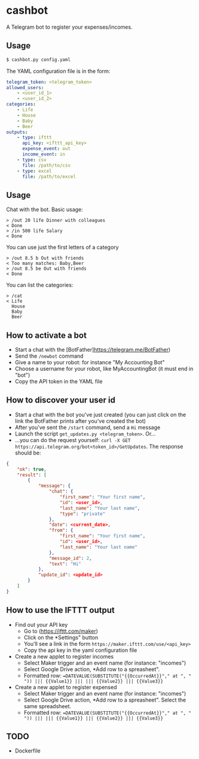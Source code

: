 # cashbot

A Telegram bot to register your expenses/incomes.

## Usage

```bash
$ cashbot.py config.yaml
```

The YAML configuration file is in the form:

```yaml
telegram_token: <telegram_token>
allowed_users:
    - <user_id_1>
    - <user_id_2>
categories:
    - Life
    - House
    - Baby
    - Beer
outputs:
    - type: ifttt
      api_key: <ifttt_api_key>
      expense_event: out
      income_event: in
    - type: csv
      file: /path/to/csv
    - type: excel
      file: /path/to/excel
```

## Usage

Chat with the bot. Basic usage:

```
> /out 20 life Dinner with colleagues
< Done
> /in 500 life Salary
< Done
```

You can use just the first letters of a category

```
> /out 8.5 b Out with friends
< Too many matches: Baby,Beer
> /out 8.5 be Out with friends
< Done
```

You can list the categories:

```
> /cat
< Life
  House
  Baby
  Beer
```

## How to activate a bot

* Start a chat with the [BotFather]https://telegram.me/BotFather)
* Send the `/newbot` command
* Give a name to your robot: for instance "My Accounting Bot"
* Choose a username for your robot, like MyAccountingBot (it must end in "bot")
* Copy the API token in the YAML file

## How to discover your user id

* Start a chat with the bot you've just created (you can just click on the link the BotFather prints after you've created the bot)
* After you've sent the `/start` command, send a `Hi` message
* Launch the script `get_updates.py <telegram_token>`. Or...
* ...you can do the request yourself: `curl -X GET https://api.telegram.org/bot<token_id>/GetUpdates`. The response should be:

```json
{
    "ok": true,
    "result": [
        {
            "message": {
                "chat": {
                    "first_name": "Your first name",
                    "id": <user_id>,
                    "last_name": "Your last name",
                    "type": "private"
                },
                "date": <current_date>,
                "from": {
                    "first_name": "Your first name",
                    "id": <user_id>,
                    "last_name": "Your last name"
                },
                "message_id": 2,
                "text": "Hi"
            },
            "update_id": <update_id>
        }
    ]
}
```

## How to use the IFTTT output

* Find out your API key
  * Go to (https://ifttt.com/maker)
  * Click on the *Settings" button
  * You'll see a link in the form `https://maker.ifttt.com/use/<api_key>`
  * Copy the api key in the yaml configuration file
* Create a new applet to register incomes
  * Select Maker trigger and an event name (for instance: "incomes")
  * Select Google Drive action, *Add row to a spreasheet".
  * Formatted row:
  `=DATEVALUE(SUBSTITUTE("{{OccurredAt}}"," at ", " ")) ||| {{Value1}} ||| ||| {{Value2}} ||| {{Value3}}`
* Create a new applet to register expensed
  * Select Maker trigger and an event name (for instance: "incomes")
  * Select Google Drive action, *Add row to a spreasheet". Select the same spreadsheet.
  * Formatted row:
  `=DATEVALUE(SUBSTITUTE("{{OccurredAt}}"," at ", " ")) ||| ||| {{Value1}} ||| {{Value2}} ||| {{Value3}}`

## TODO

* Dockerfile
